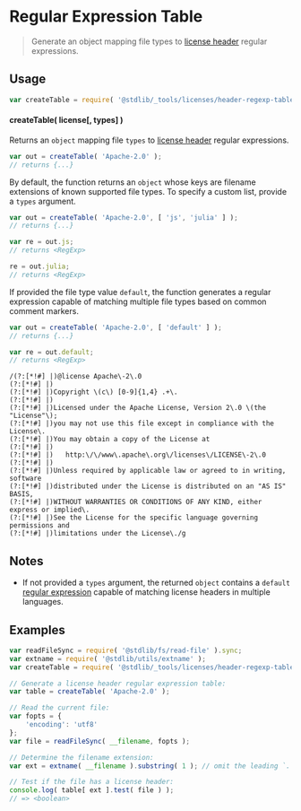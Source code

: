 <!--

@license Apache-2.0

Copyright (c) 2018 The Stdlib Authors.

Licensed under the Apache License, Version 2.0 (the "License");
you may not use this file except in compliance with the License.
You may obtain a copy of the License at

   http://www.apache.org/licenses/LICENSE-2.0

Unless required by applicable law or agreed to in writing, software
distributed under the License is distributed on an "AS IS" BASIS,
WITHOUT WARRANTIES OR CONDITIONS OF ANY KIND, either express or implied.
See the License for the specific language governing permissions and
limitations under the License.

-->

# Regular Expression Table

> Generate an object mapping file types to [license header][@stdlib/_tools/licenses/header] regular expressions.

<!-- Section to include introductory text. Make sure to keep an empty line after the intro `section` element and another before the `/section` close. -->

<section class="intro">

</section>

<!-- /.intro -->

<!-- Package usage documentation. -->

<section class="usage">

## Usage

```javascript
var createTable = require( '@stdlib/_tools/licenses/header-regexp-table' );
```

#### createTable( license\[, types] )

Returns an `object` mapping file `types` to [license header][@stdlib/_tools/licenses/header] regular expressions.

```javascript
var out = createTable( 'Apache-2.0' );
// returns {...}
```

By default, the function returns an `object` whose keys are filename extensions of known supported file types. To specify a custom list, provide a `types` argument.

```javascript
var out = createTable( 'Apache-2.0', [ 'js', 'julia' ] );
// returns {...}

var re = out.js;
// returns <RegExp>

re = out.julia;
// returns <RegExp>
```

If provided the file type value `default`, the function generates a regular expression capable of matching multiple file types based on common comment markers.

```javascript
var out = createTable( 'Apache-2.0', [ 'default' ] );
// returns {...}

var re = out.default;
// returns <RegExp>
```

```text
/(?:[*!#] |)@license Apache\-2\.0
(?:[*!#] |)
(?:[*!#] |)Copyright \(c\) [0-9]{1,4} .+\.
(?:[*!#] |)
(?:[*!#] |)Licensed under the Apache License, Version 2\.0 \(the "License"\);
(?:[*!#] |)you may not use this file except in compliance with the License\.
(?:[*!#] |)You may obtain a copy of the License at
(?:[*!#] |)
(?:[*!#] |)   http:\/\/www\.apache\.org\/licenses\/LICENSE\-2\.0
(?:[*!#] |)
(?:[*!#] |)Unless required by applicable law or agreed to in writing, software
(?:[*!#] |)distributed under the License is distributed on an "AS IS" BASIS,
(?:[*!#] |)WITHOUT WARRANTIES OR CONDITIONS OF ANY KIND, either express or implied\.
(?:[*!#] |)See the License for the specific language governing permissions and
(?:[*!#] |)limitations under the License\./g
```

</section>

<!-- /.usage -->

<!-- Package usage notes. Make sure to keep an empty line after the `section` element and another before the `/section` close. -->

<section class="notes">

## Notes

-   If not provided a `types` argument, the returned `object` contains a `default` [regular expression][mdn-regexp] capable of matching license headers in multiple languages.

</section>

<!-- /.notes -->

<!-- Package usage examples. -->

<section class="examples">

## Examples

<!-- eslint no-undef: "error" -->

```javascript
var readFileSync = require( '@stdlib/fs/read-file' ).sync;
var extname = require( '@stdlib/utils/extname' );
var createTable = require( '@stdlib/_tools/licenses/header-regexp-table' );

// Generate a license header regular expression table:
var table = createTable( 'Apache-2.0' );

// Read the current file:
var fopts = {
    'encoding': 'utf8'
};
var file = readFileSync( __filename, fopts );

// Determine the filename extension:
var ext = extname( __filename ).substring( 1 ); // omit the leading `.`

// Test if the file has a license header:
console.log( table[ ext ].test( file ) );
// => <boolean>
```

</section>

<!-- /.examples -->

<!-- Section to include cited references. If references are included, add a horizontal rule *before* the section. Make sure to keep an empty line after the `section` element and another before the `/section` close. -->

<section class="references">

</section>

<!-- /.references -->

<!-- Section for all links. Make sure to keep an empty line after the `section` element and another before the `/section` close. -->

<section class="links">

[@stdlib/_tools/licenses/header]: https://github.com/stdlib-js/stdlib

[mdn-regexp]: https://developer.mozilla.org/en-US/docs/Web/JavaScript/Guide/Regular_Expressions

</section>

<!-- /.links -->
